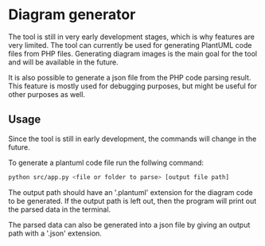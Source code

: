 # Diagram generator

The tool is still in very early development stages, which is why features are very limited.
The tool can currently be used for generating PlantUML code files from PHP files.
Generating diagram images is the main goal for the tool and will be available in the future.

It is also possible to generate a json file from the PHP code parsing result.
This feature is mostly used for debugging purposes, but might be useful for other purposes as well.


## Usage
Since the tool is still in early development,
the commands will change in the future.

To generate a plantuml code file run the follwing command:
```bash
python src/app.py <file or folder to parse> [output file path]
```

The output path should have an '.plantuml' extension for the diagram code to be generated.
If the output path is left out, then the program will print out the parsed data in the terminal.

The parsed data can also be generated into a json file by giving an output path with a '.json' extension.